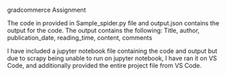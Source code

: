 gradcommerce Assignment

The code in provided in Sample_spider.py file and output.json contains the output for the code.
The output contains the following:
Title, author, publication_date, reading_time, content, comments

I have included a jupyter notebook file containing the code and output but due to scrapy being 
unable to run on jupyter notebook, I have ran it on VS Code, and additionally provided the entire project file
from VS Code. 

